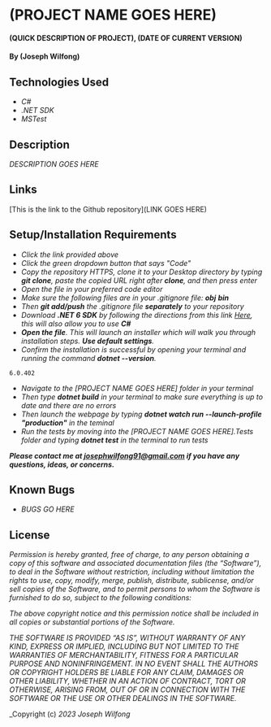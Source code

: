 # (PROJECT NAME GOES HERE)

#### (QUICK DESCRIPTION OF PROJECT), (DATE OF CURRENT VERSION)

#### By (Joseph Wilfong)

## Technologies Used

* _C#_
* _.NET SDK_
* _MSTest_



## Description

_DESCRIPTION GOES HERE_

## Links

[This is the link to the Github repository](LINK GOES HERE) 


## Setup/Installation Requirements

* _Click the link provided above_
* _Click the green dropdown button that says "Code"_
* _Copy the repository HTTPS, clone it to your Desktop directory by typing ***git clone***, paste the copied URL right after **clone**, and then press enter_
* _Open the file in your preferred code editor_
* _Make sure the following files are in your .gitignore file:_
***obj***
***bin***
* _Then ***git add/push*** the .gitignore file ***separately*** to your repository_
* _Download ***.NET 6 SDK*** by following the directions from this link [Here](https://dotnet.microsoft.com/en-us/download/dotnet/6.0), this will also allow you to use **C#**_
* _**Open the file**. This will launch an installer which will walk you through installation steps. ***Use default settings***._
* _Confirm the installation is successful by opening your terminal and running the command ***dotnet --version***._
```
6.0.402
```
* _Navigate to the [PROJECT NAME GOES HERE] folder in your terminal_
* _Then type ***dotnet build*** in your terminal to make sure everything is up to date and there are no errors_
* _Then launch the webpage by typing ***dotnet watch run --launch-profile "production"*** in the teminal_
* _Run the tests by moving into the [PROJECT NAME GOES HERE].Tests folder and typing ***dotnet test*** in the terminal to run tests_


***_Please contact me at josephwilfong91@gmail.com if you have any questions, ideas, or concerns._***


## Known Bugs

* _BUGS GO HERE_

## License


_Permission is hereby granted, free of charge, to any person obtaining a copy of this software and associated documentation files (the “Software”), to deal in the Software without restriction, including without limitation the rights to use, copy, modify, merge, publish, distribute, sublicense, and/or sell copies of the Software, and to permit persons to whom the Software is furnished to do so, subject to the following conditions:_

_The above copyright notice and this permission notice shall be included in all copies or substantial portions of the Software._

_THE SOFTWARE IS PROVIDED “AS IS”, WITHOUT WARRANTY OF ANY KIND, EXPRESS OR IMPLIED, INCLUDING BUT NOT LIMITED TO THE WARRANTIES OF MERCHANTABILITY, FITNESS FOR A PARTICULAR PURPOSE AND NONINFRINGEMENT. IN NO EVENT SHALL THE AUTHORS OR COPYRIGHT HOLDERS BE LIABLE FOR ANY CLAIM, DAMAGES OR OTHER LIABILITY, WHETHER IN AN ACTION OF CONTRACT, TORT OR OTHERWISE, ARISING FROM, OUT OF OR IN CONNECTION WITH THE SOFTWARE OR THE USE OR OTHER DEALINGS IN THE SOFTWARE._

_Copyright (c) _2023_ _Joseph Wilfong_